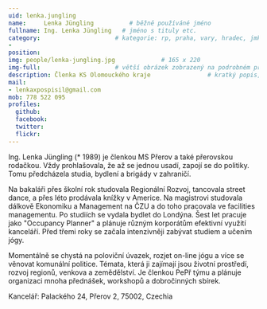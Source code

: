 ```yaml
---
uid: lenka.jungling
name:     Lenka Jüngling          # běžně používáné jméno
fullname: Ing. Lenka Jüngling   # jméno s tituly etc.
category:                     # kategorie: rp, praha, vary, hradec, jmk, senat
-
position:
img: people/lenka-jungling.jpg             # 165 x 220
img-full:                     # větší obrázek zobrazený na podrobném profilu
description: Členka KS Olomouckého kraje                # kratký popis, max 160 znaků
mail:
- lenkaxpospisil@gmail.com
mob: 778 522 095
profiles:
  github:
  facebook:       
  twitter:        
  flickr:       
---
```

Ing. Lenka Jüngling (* 1989) je členkou MS Přerov a také přerovskou rodačkou. Vždy prohlašovala, že až se jednou usadí, zapojí se do politiky. Tomu předcházela studia, bydlení a brigády v zahraničí.

Na bakaláři přes školní rok studovala Regionální Rozvoj, tancovala street dance, a přes léto prodávala knížky v Americe. Na magistrovi studovala dálkově Ekonomiku a Management na ČZU a do toho pracovala ve facilities managementu. Po studiích se vydala bydlet do Londýna. Šest let pracuje jako "Occupancy Planner" a plánuje různým korporátům efektivní využití kanceláří. Před třemi roky se začala intenzivněji zabývat studiem a učením jógy.

Momentálně se chystá na poloviční úvazek, rozjet on-line jógu a více se věnovat komunální politice. Témata, která ji zajímají jsou životní prostředí, rozvoj regionů, venkova a zemědělství. Je členkou PePř týmu a plánuje organizaci mnoha přednášek, workshopů a dobročinných sbírek.

Kancelář: Palackého 24, Přerov 2, 75002, Czechia